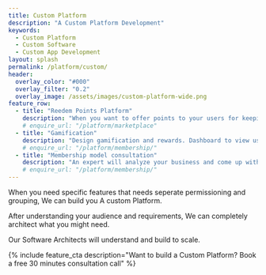 ```yaml
---
title: Custom Platform
description: "A Custom Platform Development"
keywords:
  - Custom Platform
  - Custom Software
  - Custom App Development
layout: splash
permalink: /platform/custom/
header:
  overlay_color: "#000"
  overlay_filter: "0.2"
  overlay_image: /assets/images/custom-platform-wide.png
feature_row:
  - title: "Reedem Points Platform"
    description: "When you want to offer points to your users for keeping using and a reedem collected points option"
    # enquire_url: "/platform/marketplace"
  - title: "Gamification"
    description: "Design gamification and rewards. Dashboard to view use and add/remove reedem options."
    # enquire_url: "/platform/membership/"
  - title: "Membership model consultation"
    description: "An expert will analyze your business and come up with a membership design."
    # enquire_url: "/platform/membership/"
---
```


When you need specific features that needs seperate permissioning and grouping, We can build you A custom Platform.

After understanding your audience and requirements, We can completely architect what you might need.

Our Software Architects will understand and build to scale.

{% include feature_cta description="Want to build a Custom Platform? Book a free 30 minutes consultation call" %}
